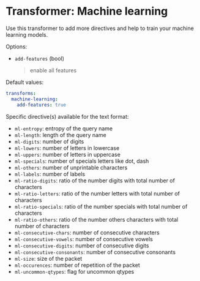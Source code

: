 # Transformer: Machine learning

Use this transformer to add more directives and help to train your machine learning models.

Options:

- `add-features` (bool)
  > enable all features

Default values:

```yaml
transforms:
  machine-learning:
    add-features: true
```

Specific directive(s) available for the text format:

- `ml-entropy`: entropy of the query name
- `ml-length`: length of the query name
- `ml-digits`: number of digits
- `ml-lowers`: number of letters in lowercase
- `ml-uppers`: number of letters in uppercase
- `ml-specials`: number of specials letters like dot, dash
- `ml-others`: number of unprintable characters
- `ml-labels`: number of labels
- `ml-ratio-digits`:  ratio of the number digits with total number of characters
- `ml-ratio-letters`: ratio of the number letters with total number of characters
- `ml-ratio-specials`: ratio of the number specials with total number of characters
- `ml-ratio-others`: ratio of the number others characters with total number of characters
- `ml-consecutive-chars`: number of consecutive characters
- `ml-consecutive-vowels`: number of consecutive vowels
- `ml-consecutive-digits`: number of consecutive digits
- `ml-consecutive-consonants`: number of consecutive consonants
- `ml-size`: size of the packet
- `ml-occurences`: number of repetition of the packet
- `ml-uncommon-qtypes`: flag for uncommon qtypes
